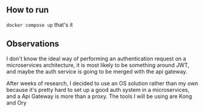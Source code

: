 ## How to run

`docker compose up` that's it

## Observations

I don't know the ideal way of performing an authentication request on a microservices architecture, it is most likely to be something around JWT, and maybe the auth service is going to be merged with the api gateway.

After weeks of research, I decided to use an OS solution rather than my own because it's pretty hard to set up a good auth system in a microservices, and a Api Gateway is more than a proxy. The tools I will be using are Kong and Ory
